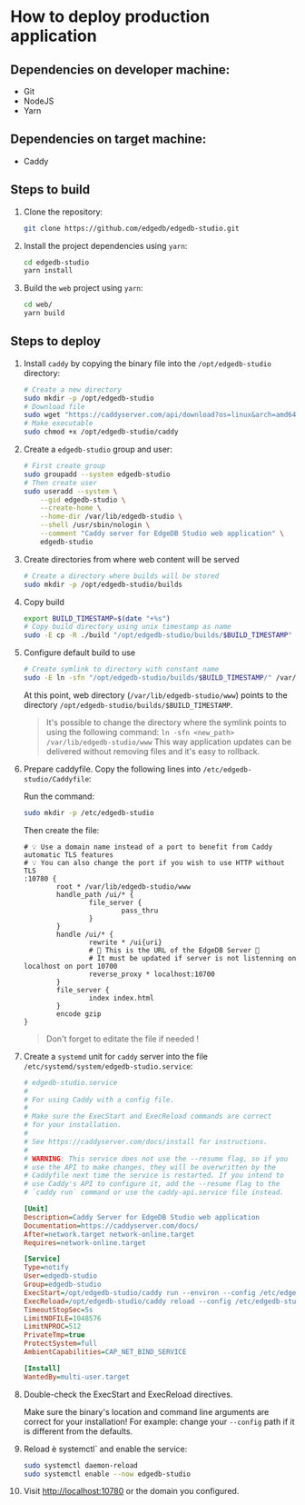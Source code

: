 # How to deploy production application

## Dependencies on developer machine:

- Git
- NodeJS
- Yarn

## Dependencies on target machine:

- Caddy

## Steps to build

1. Clone the repository:

    ```bash
    git clone https://github.com/edgedb/edgedb-studio.git
    ```

2. Install the project dependencies using `yarn`:

    ```bash
    cd edgedb-studio
    yarn install
    ```

3. Build the `web` project using `yarn`:

    ```bash
    cd web/
    yarn build
    ```

## Steps to deploy

1. Install `caddy` by copying the binary file into the `/opt/edgedb-studio` directory:

    ```bash
    # Create a new directory
    sudo mkdir -p /opt/edgedb-studio
    # Download file
    sudo wget "https://caddyserver.com/api/download?os=linux&arch=amd64&idempotency=69254609724659" -O "/opt/edgedb-studio/caddy"
    # Make executable
    sudo chmod +x /opt/edgedb-studio/caddy
    ```

2. Create a `edgedb-studio` group and user:

    ```bash
    # First create group
    sudo groupadd --system edgedb-studio
    # Then create user
    sudo useradd --system \
        --gid edgedb-studio \
        --create-home \
        --home-dir /var/lib/edgedb-studio \
        --shell /usr/sbin/nologin \
        --comment "Caddy server for EdgeDB Studio web application" \
        edgedb-studio
    ```

3. Create directories from where web content will be served

    ```bash
    # Create a directory where builds will be stored
    sudo mkdir -p /opt/edgedb-studio/builds
    ```

4. Copy build

    ```bash
    export BUILD_TIMESTAMP=$(date "+%s")
    # Copy build directory using unix timestamp as name
    sudo -E cp -R ./build "/opt/edgedb-studio/builds/$BUILD_TIMESTAMP"
    ```

5. Configure default build to use

    ```bash
    # Create symlink to directory with constant name
    sudo -E ln -sfn "/opt/edgedb-studio/builds/$BUILD_TIMESTAMP/" /var/lib/edgedb-studio/www
    ```

    At this point, web directory (`/var/lib/edgedb-studio/www`) points to the directory `/opt/edgedb-studio/builds/$BUILD_TIMESTAMP`.
    
    >It's possible to change the directory where the symlink points to using the following command:
    > `ln -sfn <new_path> /var/lib/edgedb-studio/www`
    > This way application updates can be delivered without removing files and it's easy to rollback.

6. Prepare caddyfile. Copy the following lines into `/etc/edgedb-studio/Caddyfile`:

    Run the command:
        
    ```bash
    sudo mkdir -p /etc/edgedb-studio
    ```

    Then create the file:

    ```
    # 💡 Use a domain name instead of a port to benefit from Caddy automatic TLS features
    # 💡 You can also change the port if you wish to use HTTP without TLS
    :10780 {
            root * /var/lib/edgedb-studio/www
            handle_path /ui/* {
                    file_server {
                            pass_thru
                    }
            }
            handle /ui/* {
                    rewrite * /ui{uri}
                    # 📢 This is the URL of the EdgeDB Server 📢
                    # It must be updated if server is not listenning on localhost on port 10700
                    reverse_proxy * localhost:10700
            }
            file_server {
                    index index.html
            }
            encode gzip
    }
    ```

    > Don't forget to editate the file if needed !


7. Create a `systemd` unit for `caddy` server into the file `/etc/systemd/system/edgedb-studio.service`:

    ```ini
    # edgedb-studio.service
    #
    # For using Caddy with a config file.
    #
    # Make sure the ExecStart and ExecReload commands are correct
    # for your installation.
    #
    # See https://caddyserver.com/docs/install for instructions.
    #
    # WARNING: This service does not use the --resume flag, so if you
    # use the API to make changes, they will be overwritten by the
    # Caddyfile next time the service is restarted. If you intend to
    # use Caddy's API to configure it, add the --resume flag to the
    # `caddy run` command or use the caddy-api.service file instead.

    [Unit]
    Description=Caddy Server for EdgeDB Studio web application
    Documentation=https://caddyserver.com/docs/
    After=network.target network-online.target
    Requires=network-online.target

    [Service]
    Type=notify
    User=edgedb-studio
    Group=edgedb-studio
    ExecStart=/opt/edgedb-studio/caddy run --environ --config /etc/edgedb-studio/Caddyfile
    ExecReload=/opt/edgedb-studio/caddy reload --config /etc/edgedb-studio/Caddyfile
    TimeoutStopSec=5s
    LimitNOFILE=1048576
    LimitNPROC=512
    PrivateTmp=true
    ProtectSystem=full
    AmbientCapabilities=CAP_NET_BIND_SERVICE

    [Install]
    WantedBy=multi-user.target
    ```

8. Double-check the ExecStart and ExecReload directives.

    Make sure the binary's location and command line arguments are correct for your installation!
    For example: change your `--config` path if it is different from the defaults.

9.  Reload è systemctl` and enable the service:

    ```bash
    sudo systemctl daemon-reload
    sudo systemctl enable --now edgedb-studio
    ```

10. Visit <http://localhost:10780> or the domain you configured.
